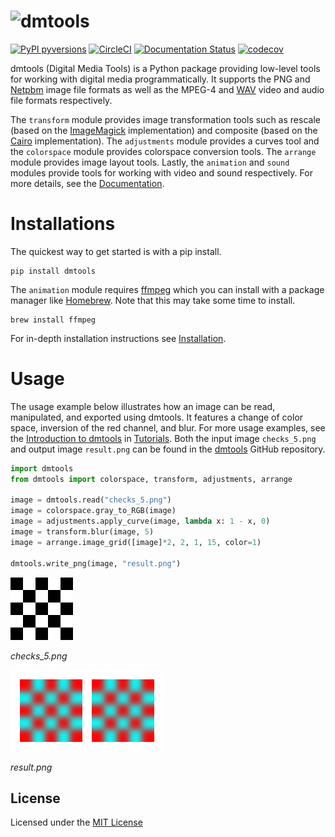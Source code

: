 # <img alt="dmtools" src="docs/branding/dmtools_dark.png" height="90">

[![PyPI pyversions](https://img.shields.io/pypi/pyversions/dmtools.svg)](https://pypi.python.org/pypi/dmtools/)
[![CircleCI](https://circleci.com/gh/henryrobbins/dmtools.svg?style=shield)](https://app.circleci.com/pipelines/github/henryrobbins/dmtools)
[![Documentation Status](https://readthedocs.org/projects/dmtools/badge/?version=latest)](https://dmtools.readthedocs.io/en/latest/?badge=latest)
[![codecov](https://codecov.io/gh/henryrobbins/dmtools/branch/master/graphs/badge.svg)](https://codecov.io/gh/henryrobbins/dmtools)

dmtools (Digital Media Tools) is a Python package providing low-level tools for
working with digital media programmatically. It supports the PNG and [Netpbm][1]
image file formats as well as the MPEG-4 and [WAV][2] video and audio file
formats respectively.

The `transform` module provides image transformation tools such as rescale
(based on the [ImageMagick][3] implementation) and composite (based on the
[Cairo][4] implementation). The `adjustments` module provides a curves tool and
the `colorspace` module provides colorspace conversion tools. The `arrange`
module provides image layout tools. Lastly, the `animation` and `sound` modules
provide tools for working with video and sound respectively. For more details,
see the [Documentation][8].

# Installations

The quickest way to get started is with a pip install.

```
pip install dmtools
```

The `animation` module requires [ffmpeg][5] which you can install with a package
manager like [Homebrew][6]. Note that this may take some time to install.

```
brew install ffmpeg
```

For in-depth installation instructions see [Installation][7].

# Usage

The usage example below illustrates how an image can be read, manipulated,
and exported using dmtools. It features a change of color space, inversion of
the red channel, and blur. For more usage examples, see the
[Introduction to dmtools][9] in [Tutorials][10]. Both the input image
`checks_5.png` and output image `result.png` can be found in the [dmtools][11]
GitHub repository.

```python
import dmtools
from dmtools import colorspace, transform, adjustments, arrange

image = dmtools.read("checks_5.png")
image = colorspace.gray_to_RGB(image)
image = adjustments.apply_curve(image, lambda x: 1 - x, 0)
image = transform.blur(image, 5)
image = arrange.image_grid([image]*2, 2, 1, 15, color=1)

dmtools.write_png(image, "result.png")

```

![checks_5.png](checks_5.png)

*checks_5.png*

![result.png](result.png)

*result.png*

## License

Licensed under the [MIT License](https://choosealicense.com/licenses/mit/)

[1]: <http://netpbm.sourceforge.net/> "Netpbm"
[2]: <https://en.wikipedia.org/wiki/WAV> "WAV"
[3]: <https://legacy.imagemagick.org/Usage/resize/> "ImageMagick"
[4]: <https://cairographics.org/operators/> "Cairo"
[5]: <https://ffmpeg.org/about.html> "ffmpeg"
[6]: <https://brew.sh/> "Homebrew"
[7]: <https://dmtools.henryrobbins.com/en/latest/install/index.html> "Installation"
[8]: <https://dmtools.henryrobbins.com/en/latest/modules.html> "Documentation"
[9]: <https://dmtools.henryrobbins.com/en/latest/tutorials/dmtools.html> "Introduction"
[10]: <https://dmtools.henryrobbins.com/en/latest/tutorials/index.html> "Tutorials"
[11]: <https://github.com/henryrobbins/dmtools> "dmtools"
